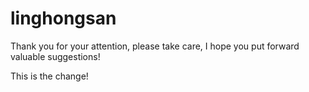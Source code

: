 # linghongsan
Thank you for your attention, please take care, I hope you put forward valuable suggestions! 

This is the change!
